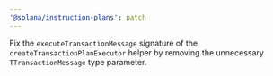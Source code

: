 ```yaml
---
'@solana/instruction-plans': patch
---
```


Fix the `executeTransactionMessage` signature of the `createTransactionPlanExecutor` helper by removing the unnecessary `TTransactionMessage` type parameter.
